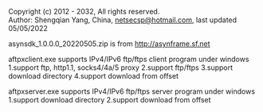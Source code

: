 Copyright (c) 2012 - 2032, All rights reserved.  
Author: Shengqian Yang, China, netsecsp@hotmail.com, last updated 05/05/2022 

asynsdk_1.0.0.0_20220505.zip is from http://asynframe.sf.net  

aftpxclient.exe
	supports IPv4/IPv6 ftp/ftps client program under windows  
	1.support ftp, http1.1, socks4/4a/5 proxy 
	2.support ftp/ftps 
	3.support download directory 
	4.support download from offset 

aftpxserver.exe 
	supports IPv4/IPv6 ftp/ftps server program under windows 
	1.support download directory 
	2.support download from offset 
